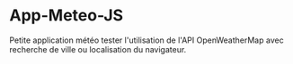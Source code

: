 # App-Meteo-JS

Petite application météo tester l'utilisation de l'API OpenWeatherMap avec recherche de ville ou localisation du navigateur.

